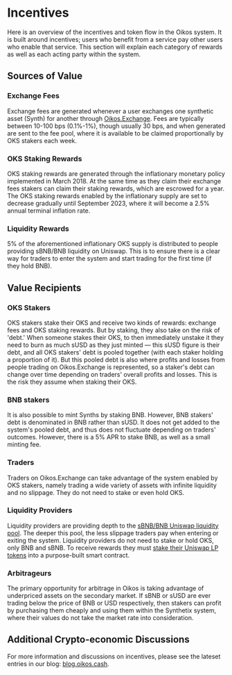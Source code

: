 # Incentives

Here is an overview of the incentives and token flow in the Oikos system. It is built around incentives; users who benefit from a service pay other users who enable that service. This section will explain each category of rewards as well as each acting party within the system.

## Sources of Value

### Exchange Fees

Exchange fees are generated whenever a user exchanges one synthetic asset (Synth) for another through [Oikos.Exchange](https://oikos.exchange). Fees are typically between 10-100 bps (0.1%-1%), though usually 30 bps, and when generated are sent to the fee pool, where it is available to be claimed proportionally by OKS stakers each week.

### OKS Staking Rewards

OKS staking rewards are generated through the inflationary monetary policy implemented in March 2018. At the same time as they claim their exchange fees stakers can claim their staking rewards, which are escrowed for a year. The OKS staking rewards enabled by the inflationary supply are set to decrease gradually until September 2023, where it will become a 2.5% annual terminal inflation rate.

### Liquidity Rewards

5% of the aforementioned inflationary OKS supply is distributed to people providing sBNB/BNB liquidity on Uniswap. This is to ensure there is a clear way for traders to enter the system and start trading for the first time (if they hold BNB).

## Value Recipients

### OKS Stakers

OKS stakers stake their OKS and receive two kinds of rewards: exchange fees and OKS staking rewards. But by staking, they also take on the risk of 'debt.' When someone stakes their OKS, to then immediately unstake it they need to burn as much sUSD as they just minted — this sUSD figure is their debt, and all OKS stakers' debt is pooled together (with each staker holding a proportion of it). But this pooled debt is also where profits and losses from people trading on Oikos.Exchange is represented, so a staker's debt can change over time depending on traders' overall profits and losses. This is the risk they assume when staking their OKS.

### BNB stakers

It is also possible to mint Synths by staking BNB. However, BNB stakers' debt is denominated in BNB rather than sUSD. It does not get added to the system's pooled debt, and thus does not fluctuate depending on traders' outcomes. However, there is a 5% APR to stake BNB, as well as a small minting fee.

### Traders

Traders on Oikos.Exchange can take advantage of the system enabled by OKS stakers, namely trading a wide variety of assets with infinite liquidity and no slippage. They do not need to stake or even hold OKS.

### Liquidity Providers

Liquidity providers are providing depth to the [sBNB/BNB Uniswap liquidity pool](https://etherscan.io/address/0xe9cf7887b93150d4f2da7dfc6d502b216438f244/#tokentxns). The deeper this pool, the less slippage traders pay when entering or exiting the system. Liquidity providers do not need to stake or hold OKS, only BNB and sBNB. To receive rewards they must [stake their Uniswap LP tokens](https://blog.oikos.cash/new-uniswap-sbnb-lp-reward-system/) into a purpose-built smart contract.

### Arbitrageurs

The primary opportunity for arbitrage in Oikos is taking advantage of underpriced assets on the secondary market. If sBNB or sUSD are ever trading below the price of BNB or USD respectively, then stakers can profit by purchasing them cheaply and using them within the Synthetix system, where their values do not take the market rate into consideration.

## Additional Crypto-economic Discussions

For more information and discussions on incentives, please see the lateset entries in our blog: [blog.oikos.cash](https://blog.oikos.cash).
